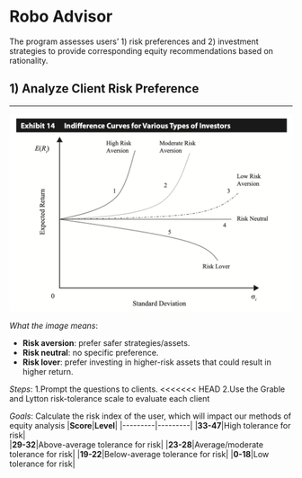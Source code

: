 # Robo Advisor
The program assesses users’ 1) risk preferences and 2) investment strategies to provide corresponding equity recommendations based on rationality. 
## 1) Analyze Client Risk Preference
---
![Risk Preference Indifference Curves](https://github.com/BaconBaker123/Juan/blob/main/image/l4J7O.png)

_What the image means_:
* **Risk aversion**: prefer safer strategies/assets.
* **Risk neutral**: no specific preference.
* **Risk lover**: prefer investing in higher-risk assets that could result in higher return. 

_Steps_:
1.Prompt the questions to clients.
<<<<<<< HEAD
2.Use the Grable and Lytton risk-tolerance scale to evaluate each client

_Goals_:
Calculate the risk index of the user, which will impact our methods of equity analysis
|**Score**|**Level**|
|---------|---------|
|**33-47**|High tolerance for risk|    
|**29-32**|Above-average tolerance for risk|
|**23-28**|Average/moderate tolerance for risk|
|**19-22**|Below-average tolerance for risk|
|**0-18**|Low tolerance for risk|